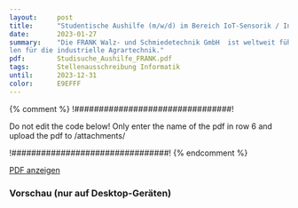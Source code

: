 ```yaml
---
layout:     post
title:      "Studentische Aushilfe (m/w/d) im Bereich IoT-Sensorik / Informatik"
date:       2023-01-27
summary:    "Die FRANK Walz- und Schmiedetechnik GmbH  ist weltweit führend in der Herstellung von qualitativ hochwertigen Verschleiß- und Konstruktionstei-
len für die industrielle Agrartechnik."
pdf:        Studisuche_Aushilfe_FRANK.pdf
tags:       Stellenausschreibung Informatik
until:		2023-12-31
color:      E9EFFF
---
```


{% comment %}
!################################!

Do not edit the code below! Only enter the name of the pdf in row 6 and upload the pdf to /attachments/

!################################!
{% endcomment %}

<a class="btn btn-primary" href="{{ site.url }}/attachments/{{page.pdf}}">PDF anzeigen</a>

<h3>Vorschau (nur auf Desktop-Geräten)</h3>
<div class="d-none d-sm-block">
    <object data="{{ site.url }}/attachments/{{page.pdf}}" width="100%" height="1010" type='application/pdf'>
    </object>
</div>
